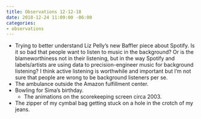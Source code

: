 ```yaml
---
title: Observations 12-12-18
date: 2018-12-24 11:09:00 -06:00
categories:
- observations
---
```


- Trying to better understand Liz Pelly’s new Baffler piece about Spotify. Is it so bad that people want to listen to music in the background? Or is the blameworthiness not in their listening, but in the way Spotify and labels/artists are using data to precision-engineer music for background listening? I think active listening is worthwhile and important but I’m not sure that people are wrong to be background listeners per se.
- The ambulance outside the Amazon fulfillment center.
- Bowling for Sima’s birthday.
	- The animations on the scorekeeping screen circa 2003.
- The zipper of my cymbal bag getting stuck on a hole in the crotch of my jeans.